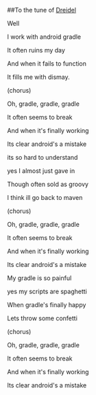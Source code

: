 ##To the tune of [Dreidel](https://youtu.be/HZZO0g5FO4k)

Well

I work with android gradle

It often ruins my day

And when it fails to function

It fills me with dismay.


(chorus)

Oh, gradle, gradle, gradle

It often seems to break

And when it's finally working

Its clear android's a mistake


its so hard to understand

yes I almost just gave in

Though often sold as groovy

I think ill go back to maven


(chorus)

Oh, gradle, gradle, gradle

It often seems to break

And when it's finally working

Its clear android's a mistake



My gradle is so painful

yes my scripts are spaghetti

When gradle's finally happy

Lets throw some confetti



(chorus)

Oh, gradle, gradle, gradle

It often seems to break

And when it's finally working

Its clear android's a mistake

